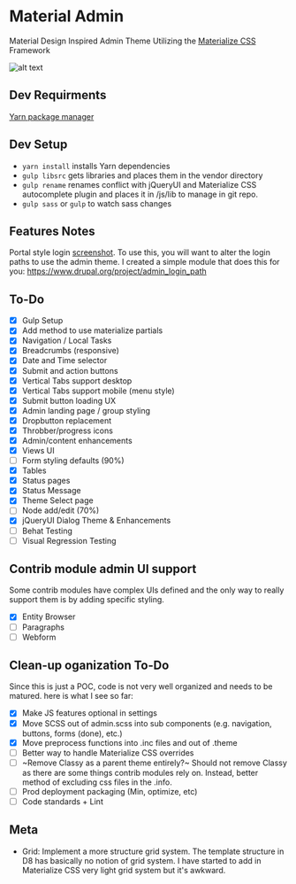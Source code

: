 # Material Admin
Material Design Inspired Admin Theme Utilizing the [Materialize CSS](http://materializecss.com/) Framework

![alt text][logo]

[logo]: https://github.com/briancwald/material_admin/blob/8.x-1.x/images/screenshot.png "Drupal Material Admin"

## Dev Requirments 
[Yarn package manager](https://yarnpkg.com)

## Dev Setup 
 - `yarn install` installs Yarn dependencies
 - `gulp libsrc` gets libraries and places them in the vendor directory
 - `gulp rename` renames conflict with jQueryUI and Materialize CSS autocomplete plugin and places it in /js/lib to manage in git repo.
 - `gulp sass` or `gulp` to watch sass changes

 ## Features Notes
 Portal style login [screenshot](https://dl.dropboxusercontent.com/u/8476966/portal-login.png). To use this, you will want to alter the login paths to use the admin theme. I created a simple module that does this for you: https://www.drupal.org/project/admin_login_path

## To-Do
- [x] Gulp Setup
- [x] Add method to use materialize partials
- [x] Navigation / Local Tasks
- [x] Breadcrumbs (responsive)
- [x] Date and Time selector
- [x] Submit and action buttons
- [x] Vertical Tabs support desktop
- [x] Vertical Tabs support mobile (menu style)
- [x] Submit button loading UX
- [x] Admin landing page / group styling
- [x] Dropbutton replacement
- [x] Throbber/progress icons
- [x] Admin/content enhancements 
- [x] Views UI
- [ ] Form styling defaults (90%)
- [x] Tables
- [x] Status pages
- [x] Status Message
- [x] Theme Select page
- [ ] Node add/edit (70%)
- [x] jQueryUI Dialog Theme & Enhancements
- [ ] Behat Testing
- [ ] Visual Regression Testing

## Contrib module admin UI support
Some contrib modules have complex UIs defined and the only way to really support them is by adding specific styling.

- [x] Entity Browser
- [ ] Paragraphs
- [ ] Webform

## Clean-up oganization To-Do
Since this is just a POC, code is not very well organized and needs to be matured. here is what I see so far:

- [x] Make JS features optional in settings
- [x] Move SCSS out of admin.scss into sub components (e.g. navigation, buttons, forms (done), etc.)
- [x] Move preprocess functions into .inc files and out of .theme
- [ ] Better way to handle Materialize CSS overrides
- [ ] ~Remove Classy as a parent theme entirely?~ Should not remove Classy as there are some things contrib modules rely on. Instead, better method of excluding css files in the .info.
- [ ] Prod deployment packaging (Min, optimize, etc)
- [ ] Code standards + Lint

## Meta

- Grid: Implement a more structure grid system. The template structure in D8 has basically no notion of grid system. I have started to add in Materialize CSS very light grid system but it's awkward.
